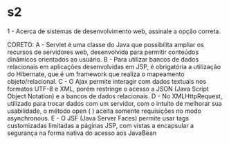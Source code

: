 # s2
1 - Acerca de sistemas de desenvolvimento web, assinale a opção correta.

CORETO: A - Servlet é uma classe do Java que possibilita ampliar os recursos de servidores web,
desenvolvida para permitir conteúdos dinâmicos orientados ao usuário. 
B - Para utilizar bancos de dados relacionais em aplicações desenvolvidas em JSP, é
obrigatória a utilização do Hibernate, que é um framework que realiza o mapeamento
objeto/relacional.
C - O Ajax permite interagir com dados textuais nos formatos UTF-8 e XML, porém
restringe o acesso a JSON (Java Script Object Notation) e a bancos de dados relacionais.
D - No XMLHttpRequest, utilizado para trocar dados com um servidor, com o intuito de
melhorar sua usabilidade, o método open ( ) aceita somente requisições no modo
asynchronous.
E - O JSF (Java Server Faces) permite usar tags customizadas limitadas a páginas JSP,
com vistas a encapsular a segurança na forma nativa do acesso aos JavaBean
